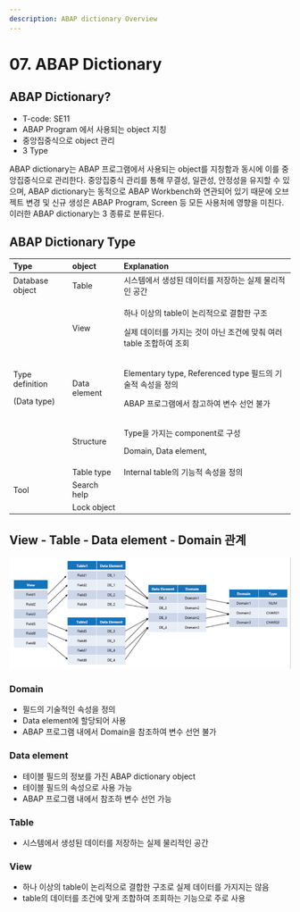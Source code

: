 ```yaml
---
description: ABAP dictionary Overview
---
```


# 07. ABAP Dictionary

## ABAP Dictionary?

* T-code: SE11
* ABAP Program 에서 사용되는 object 지칭
* 중앙집중식으로 object 관리
* 3 Type 

ABAP dictionary는 ABAP 프로그램에서 사용되는 object를 지칭함과 동시에 이를 중앙집중식으로 관리한다. 중앙집중식 관리를 통해 무결성, 일관성, 안정성을 유지할 수 있으며, ABAP dictionary는 동적으로 ABAP Workbench와 연관되어 있기 때문에 오브젝트 변경 및 신규 생성은 ABAP Program, Screen 등 모든 사용처에 영향을 미친다. 이러한 ABAP dictionary는 3 종류로 분류된다.

## ABAP Dictionary Type

<table>
  <thead>
    <tr>
      <th style="text-align:left">Type</th>
      <th style="text-align:left">object</th>
      <th style="text-align:left">Explanation</th>
    </tr>
  </thead>
  <tbody>
    <tr>
      <td style="text-align:left">Database object</td>
      <td style="text-align:left">Table</td>
      <td style="text-align:left">&#xC2DC;&#xC2A4;&#xD15C;&#xC5D0;&#xC11C; &#xC0DD;&#xC131;&#xB41C; &#xB370;&#xC774;&#xD130;&#xB97C;
        &#xC800;&#xC7A5;&#xD558;&#xB294; &#xC2E4;&#xC81C; &#xBB3C;&#xB9AC;&#xC801;&#xC778;
        &#xACF5;&#xAC04;</td>
    </tr>
    <tr>
      <td style="text-align:left"></td>
      <td style="text-align:left">View</td>
      <td style="text-align:left">
        <p>&#xD558;&#xB098; &#xC774;&#xC0C1;&#xC758; table&#xC774; &#xB17C;&#xB9AC;&#xC801;&#xC73C;&#xB85C;
          &#xACB0;&#xD568;&#xD55C; &#xAD6C;&#xC870;</p>
        <p>&#xC2E4;&#xC81C; &#xB370;&#xC774;&#xD130;&#xB97C; &#xAC00;&#xC9C0;&#xB294;
          &#xAC83;&#xC774; &#xC544;&#xB2CC; &#xC870;&#xAC74;&#xC5D0; &#xB9DE;&#xCDB0;
          &#xC5EC;&#xB7EC; table &#xC870;&#xD569;&#xD558;&#xC5EC; &#xC870;&#xD68C;</p>
      </td>
    </tr>
    <tr>
      <td style="text-align:left">
        <p>Type definition</p>
        <p>(Data type)</p>
      </td>
      <td style="text-align:left">Data element</td>
      <td style="text-align:left">
        <p>Elementary type, Referenced type &#xD544;&#xB4DC;&#xC758; &#xAE30;&#xC220;&#xC801;
          &#xC18D;&#xC131;&#xC744; &#xC815;&#xC758;</p>
        <p>ABAP &#xD504;&#xB85C;&#xADF8;&#xB7A8;&#xC5D0;&#xC11C; &#xCC38;&#xACE0;&#xD558;&#xC5EC;
          &#xBCC0;&#xC218; &#xC120;&#xC5B8; &#xBD88;&#xAC00;</p>
      </td>
    </tr>
    <tr>
      <td style="text-align:left"></td>
      <td style="text-align:left">Structure</td>
      <td style="text-align:left">
        <p>Type&#xC744; &#xAC00;&#xC9C0;&#xB294; component&#xB85C; &#xAD6C;&#xC131;</p>
        <p>Domain, Data element,</p>
      </td>
    </tr>
    <tr>
      <td style="text-align:left"></td>
      <td style="text-align:left">Table type</td>
      <td style="text-align:left">Internal table&#xC758; &#xAE30;&#xB2A5;&#xC801; &#xC18D;&#xC131;&#xC744;
        &#xC815;&#xC758;</td>
    </tr>
    <tr>
      <td style="text-align:left">Tool</td>
      <td style="text-align:left">Search help</td>
      <td style="text-align:left"></td>
    </tr>
    <tr>
      <td style="text-align:left"></td>
      <td style="text-align:left">Lock object</td>
      <td style="text-align:left"></td>
    </tr>
  </tbody>
</table>

## View - Table - Data element - Domain 관계



![](../../../.gitbook/assets/image-20200623104243285%20%281%29.png)

### Domain

* 필드의 기술적인 속성을 정의
* Data element에 할당되어 사용
* ABAP 프로그램 내에서 Domain을 참조하여 변수 선언 불가

### Data element

* 테이블 필드의 정보를 가진 ABAP dictionary object
* 테이블 필드의 속성으로 사용 가능
* ABAP 프로그램 내에서 참조하 변수 선언 가능

### Table

* 시스템에서 생성된 데이터를 저장하는 실제 물리적인 공간

### View

* 하나 이상의 table이 논리적으로 결합한 구조로 실제 데이터를 가지지는 않음
* table의 데이터를 조건에 맞게 조합하여 조회하는 기능으로 주로 사용 

